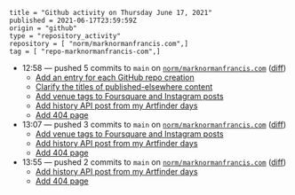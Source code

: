 ```
title = "Github activity on Thursday June 17, 2021"
published = 2021-06-17T23:59:59Z
origin = "github"
type = "repository_activity"
repository = [ "norm/marknormanfrancis.com",]
tag = [ "repo-marknormanfrancis-com",]
```

* 12:58 — pushed 5 commits to `main` on [`norm/marknormanfrancis.com`](https://github.com/norm/marknormanfrancis.com) ([diff](https://github.com/norm/marknormanfrancis.com/compare/24f2b66e198ecb23bf4caae0f7d440e3571799d6..5f514c1417bed3c12c8632e1bac224d4b4271798))
  * [Add an entry for each GitHub repo creation](https://github.com/norm/marknormanfrancis.com/commit/1db80d9f7d226aec28ff89b08159f192b4720e3e)
  * [Clarify the titles of published-elsewhere content](https://github.com/norm/marknormanfrancis.com/commit/c1dc4bdf398cdcfdc735f2fa4c19f12cb6b21773)
  * [Add venue tags to Foursquare and Instagram posts](https://github.com/norm/marknormanfrancis.com/commit/1000faa7cbb7977659c13d4fe6875b93c13f6c4f)
  * [Add history API post from my Artfinder days](https://github.com/norm/marknormanfrancis.com/commit/58a034a62b2e3d64bf10ac52601e23ccb68b0fff)
  * [Add 404 page](https://github.com/norm/marknormanfrancis.com/commit/5f514c1417bed3c12c8632e1bac224d4b4271798)
* 13:07 — pushed 3 commits to `main` on [`norm/marknormanfrancis.com`](https://github.com/norm/marknormanfrancis.com) ([diff](https://github.com/norm/marknormanfrancis.com/compare/5f514c1417bed3c12c8632e1bac224d4b4271798..93c2eca08e13e0854e6f71d074ca12f0629e3f1c))
  * [Add venue tags to Foursquare and Instagram posts](https://github.com/norm/marknormanfrancis.com/commit/78c9ad78046e1ce18f43a9dcb470d202f77208d6)
  * [Add history API post from my Artfinder days](https://github.com/norm/marknormanfrancis.com/commit/1a1385d780f57fcd5dffb01a9bae719362e886f2)
  * [Add 404 page](https://github.com/norm/marknormanfrancis.com/commit/93c2eca08e13e0854e6f71d074ca12f0629e3f1c)
* 13:55 — pushed 2 commits to `main` on [`norm/marknormanfrancis.com`](https://github.com/norm/marknormanfrancis.com) ([diff](https://github.com/norm/marknormanfrancis.com/compare/93c2eca08e13e0854e6f71d074ca12f0629e3f1c..fb5e7cc15df2190ccb41727d8d322c87119f2410))
  * [Add history API post from my Artfinder days](https://github.com/norm/marknormanfrancis.com/commit/d30455e704db54e67b2a26979b5f375e02176bb8)
  * [Add 404 page](https://github.com/norm/marknormanfrancis.com/commit/fb5e7cc15df2190ccb41727d8d322c87119f2410)
